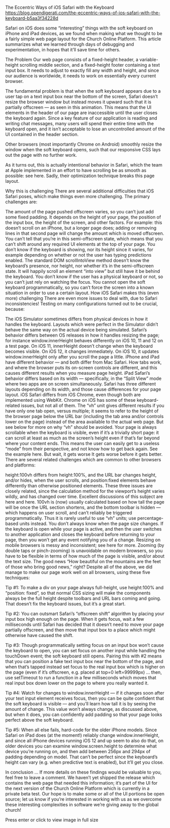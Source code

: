 The Eccentric Ways of iOS Safari with the Keyboard
https://blog.opendigerati.com/the-eccentric-ways-of-ios-safari-with-the-keyboard-b5aa3f34228d

Safari on iOS does some “interesting” things with the soft keyboard on iPhone and iPad devices, as we found when making what we thought to be a fairly simple web page layout for the Church Online Platform. This article summarizes what we learned through days of debugging and experimentation, in hopes that it’ll save time for others.

The Problem
Our web page consists of a fixed-height header, a variable-height scrolling middle section, and a fixed-height footer containing a text input box. It needs to adjust to exactly fill any width and height, and since our audience is worldwide, it needs to work on essentially every current browser.


The fundamental problem is that when the soft keyboard appears due to a user tap on a text input box near the bottom of the screen, Safari doesn’t resize the browser window but instead moves it upward such that it is partially offscreen — as seen in this animation. This means that the UI elements in the header of our page are inaccessible until the user closes the keyboard again. Since a key feature of our application is reading and writing chat messages, many users will spend their entire time with the keyboard open, and it isn’t acceptable to lose an uncontrolled amount of the UI contained in the header section.

Other browsers (most importantly Chrome on Android) smoothly resize the window when the soft keyboard opens, such that our responsive CSS lays out the page with no further work.

As it turns out, this is actually intentional behavior in Safari, which the team at Apple implemented in an effort to have scrolling be as smooth as possible: see here. Sadly, their optimization technique breaks this page layout.

Why this is challenging
There are several additional difficulties that iOS Safari poses, which make things even more challenging. The primary challenges are:

The amount of the page pushed offscreen varies, so you can’t just add some fixed padding. It depends on the height of your page, the position of the input box, the height of the screen, and other factors. For example: this doesn’t scroll on an iPhone, but a longer page does; adding or removing lines in that second page will change the amount which is moved offscreen.
You can’t tell that you’re in this semi-offscreen state, which means that you can’t shift around any required UI elements at the top of your page.
You don’t know if the keyboard is showing, nor its height since it varies, for example depending on whether or not the user has typing predictions enabled.
The standard DOM scrollIntoView method doesn’t know the keyboard’s presence, nor height, nor whether it’s in the semi-offscreen state. It will happily scroll an element “into view” but still have it be behind the keyboard.
You don’t know if the user has a physical keyboard or not, so you can’t just rely on watching the focus.
You cannot open the soft keyboard programmatically, so you can’t force the screen into a known situation in order to use a certain layout.
How iOS Safari makes this (even more) challenging
There are even more issues to deal with, due to Safari inconsistencies! Testing on many configurations turned out to be crucial, because:

The iOS Simulator sometimes differs from physical devices in how it handles the keyboard. Layouts which were perfect in the Simulator didn’t behave the same way on the actual device being simulated.
Safari’s behavior differs between OS releases in how it handles resizing the page; for instance window.innerHeight behaves differently on iOS 10, 11 and 12 on a test page. On iOS 11, innerHeight doesn’t change when the keyboard becomes visible. On iOS 12, it changes immediately. On iOS 10, it updates window.innerHeight only after you scroll the page a little.
iPhone and iPad have different behavior — and both differ from Mac Safari. How tabs work, and where the browser puts its on-screen controls are different, and this causes different results when you measure page height.
iPad Safari’s behavior differs based on its width — specifically, in the “Split View” mode where two apps are on screen simultaneously. Safari has three different layouts depending on its width, and those cause differences for your page layout.
iOS Safari differs from iOS Chrome, even though both are implemented using WebKit. Chrome on iOS has some of these keyboard-related issues, but not all of them.
The “vh” unit gives different results if you have only one tab open, versus multiple; it seems to refer to the height of the browser page below the URL bar (including the tab area and/or controls lower on the page) instead of the area available to the actual web page. But see below for more on why “vh” should be avoided.
Your page is always scrollable when the keyboard is visible, even if it’s a trivially short page: it can scroll at least as much as the screen’s height even if that’s far beyond where your content ends. This means the user can easily get to a useless “mode” from their perspective, and not know how to get back again. See the example here.
But wait, it gets worse
It gets worse before it gets better. There are several related challenges which are common to other browsers and platforms:

height:100vh differs from height:100%, and
the URL bar changes height, and/or hides, when the user scrolls, and
position:fixed elements behave differently than otherwise positioned elements. These three issues are closely related, since the calculation method for the viewport’s height varies wildly, and has changed over time. Excellent discussions of this subject are here and here. 100vh is (now) usually calculated based on how tall the page will be once the URL section shortens, and the bottom toolbar is hidden — which happens on user scroll, and can’t reliably be triggered programmatically. Thus it is rarely useful to use “vh” units; use percentage-based units instead.
You don’t always know when the page size changes. If the keyboard is open while your page is active, and then the user switches to another application and closes the keyboard before returning to your page, then you won’t get any event notifying you of a change. Resizing on mobile browsers is messy and inconsistent; see here for more.
Zooming (by double taps or pinch-zooming) is unavoidable on modern browsers, so you have to be flexible in terms of how much of the page is visible, and/or about the text size.
The good news
“How beautiful on the mountains are the feet of those who bring good news,” right? Despite all of the above, we did manage to make our page work well on all browsers, using these five techniques:

Tip #1: To make a div on your page always full-height, use height:100% and “position: fixed”, so that normal CSS sizing will make the components always be the full height despite toolbars and URL bars coming and going. That doesn’t fix the keyboard issues, but it’s a great start.

Tip #2: You can outsmart Safari’s “offscreen shift” algorithm by placing your input box high enough on the page. When it gets focus, wait a few milliseconds until Safari has decided that it doesn’t need to move your page partially offscreen, and then move that input box to a place which might otherwise have caused the shift.

Tip #3: Though programmatically setting focus on an input box won’t cause the keyboard to open, you can set focus on another input while handling the touchDown event; the soft keyboard still opens. Pairing this with #2 means that you can position a fake text input box near the bottom of the page, and when that’s tapped instead set focus to the real input box which is higher on the page (even if it’s offscreen, e.g. placed at top=0 left=99999px) … then, use setTimeout to run a function in a few milliseconds which moves that real input box down lower on the page to where you really wanted it.

Tip #4: Watch for changes to window.innerHeight — if it changes soon after your text input element receives focus, then you can be quite confident that the soft keyboard is visible — and you’ll learn how tall it is by seeing the amount of change. This value won’t always change, as discussed above, but when it does, you can confidently add padding so that your page looks perfect above the soft keyboard.

Tip #5: When all else fails, hard-code for the older iPhone models. Since Safari on iPad does (at the moment!) reliably change window.innerHeight, and since all iPhone devices running iOS 12 and up seem to also do that, on older devices you can examine window.screen.height to determine what device you’re running on, and then add between 256px and 294px of padding depending on model. That can’t be perfect since the keyboard’s height can vary (e.g. when predictive text is enabled), but it’ll get you close.

In conclusion …
If more details on these findings would be valuable to you, feel free to leave a comment. We haven’t yet shipped the release which contains the web page that needed this information; it’s part of the UI for the next version of the Church Online Platform which is currently in a private beta test. Our hope is to make some or all of the UI portions be open source; let us know if you’re interested in working with us as we overcome these interesting complexities in software we’re giving away to the global church!

Press enter or click to view image in full size
